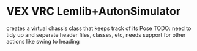 # VEX VRC Lemlib+AutonSimulator
creates a virtual chassis class that keeps track of its Pose
TODO: need to tidy up and seperate header files, classes, etc, needs support for other actions like swing to heading
